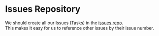 # Issues Repository

We should create all our Issues (Tasks) in the [issues repo](https://github.com/Gamify-IT/issues).  
This makes it easy for us to reference other issues by their issue number.
